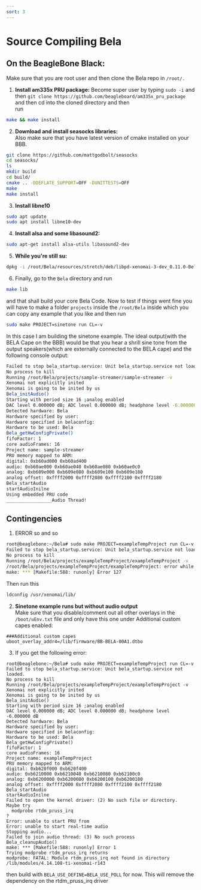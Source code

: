 ```yaml
---
sort: 3
---
```


# Source Compiling Bela

## On the BeagleBone Black:

Make sure that you are root user and then clone the Bela repo in ``/root/.``

1. **Install am335x PRU package:** Become super user by typing ``sudo -i`` and then ``git clone https://github.com/beagleboard/am335x_pru_package`` and then cd into the cloned directory and then <br>
run
```sh
make && make install
```

2. **Download and install seasocks libraries:** <br>
Also make sure that you have latest version of cmake installed on your BBB.
```sh
git clone https://github.com/mattgodbolt/seasocks
cd seasocks/
ls
mkdir build
cd build/
cmake .. -DDEFLATE_SUPPORT=OFF -DUNITTESTS=OFF
make
make install
```
3. **Install libne10**
```sh
sudo apt update
sudo apt install libne10-dev
```

4. **Install alsa and some libasound2:**
```sh
sudo apt-get install alsa-utils libasound2-dev
```

5. **While you're still su:**
```sh
dpkg -i /root/Bela/resources/stretch/deb/libpd-xenomai-3-dev_0.11.0-Bela-1_armhf.deb
```

6. Finally, go to the `Bela` directory and run
```sh
make lib
```
and that shall build your core Bela Code. Now to test if things went fine you will have to make a folder `projects` inside the `/root/Bela` inside which you can copy any example that you like and then run
```sh
sudo make PROJECT=sinetone run CL=-v
```
In this case I am building the sinetone example.
The ideal output(with the BELA Cape on the BBB) would be that you hear a shrill sine tone from the output speakers(which are externally connected to the BELA cape) and the following console output:
```sh
Failed to stop bela_startup.service: Unit bela_startup.service not loaded.
No process to kill
Running /root/Bela/projects/sample-streamer/sample-streamer -v
Xenomai not explicitly inited
Xenomai is going to be inited by us
Bela_initAudio()
Starting with period size 16 ;analog enabled
DAC level 0.000000 dB; ADC level 0.000000 dB; headphone level -6.000000 dB
Detected hardware: Bela
Hardware specified by user:
Hardware specified in belaconfig:
Hardware to be used: Bela
Bela_getHwConfigPrivate()
fifoFactor: 1
core audioFrames: 16
Project name: sample-streamer
PRU memory mapped to ARM:
digital: 0xb60ad000 0xb60ad400
audio: 0xb60ae000 0xb60ae040 0xb60ae080 0xb60ae0c0
analog: 0xb609e000 0xb609e080 0xb609e100 0xb609e180
analog offset: 0xffff2000 0xffff2080 0xffff2100 0xffff2180
Bela_startAudio
startAudioInilne
Using embedded PRU code
_________________Audio Thread!
```

## Contingencies
1. ERROR so and so
```sh
root@beaglebone:~/Bela# sudo make PROJECT=exampleTempProject run CL=-v
Failed to stop bela_startup.service: Unit bela_startup.service not loaded.
No process to kill
Running /root/Bela/projects/exampleTempProject/exampleTempProject -v
/root/Bela/projects/exampleTempProject/exampleTempProject: error while loading shared libraries: libcobalt.so.2: cannot open shared object file: No such file or directory
make: *** [Makefile:588: runonly] Error 127
```
Then run this
```sh
ldconfig /usr/xenomai/lib/
```

2. **Sinetone example runs but without audio output** <br>
Make sure that you disable/comment out all other overlays in the `/boot/uEnv.txt` file and only have this one under Additional custom capes enabled:
```
###Additional custom capes
uboot_overlay_addr4=/lib/firmware/BB-BELA-00A1.dtbo
```
3. If you get the following error:
```#!/bin/sh
root@beaglebone:~/Bela# sudo make PROJECT=exampleTempProject run CL=-v
Failed to stop bela_startup.service: Unit bela_startup.service not loaded.
No process to kill
Running /root/Bela/projects/exampleTempProject/exampleTempProject -v
Xenomai not explicitly inited
Xenomai is going to be inited by us
Bela_initAudio()
Starting with period size 16 ;analog enabled
DAC level 0.000000 dB; ADC level 0.000000 dB; headphone level -6.000000 dB
Detected hardware: Bela
Hardware specified by user:
Hardware specified in belaconfig:
Hardware to be used: Bela
Bela_getHwConfigPrivate()
fifoFactor: 1
core audioFrames: 16
Project name: exampleTempProject
PRU memory mapped to ARM:
digital: 0xb620f000 0xb620f400
audio: 0xb6210000 0xb6210040 0xb6210080 0xb62100c0
analog: 0xb6200000 0xb6200080 0xb6200100 0xb6200180
analog offset: 0xffff2000 0xffff2080 0xffff2100 0xffff2180
Bela_startAudio
startAudioInilne
Failed to open the kernel driver: (2) No such file or directory.
Maybe try
  modprobe rtdm_pruss_irq
?
Error: unable to start PRU from
Error: unable to start real-time audio
Stopping audio...
Failed to join audio thread: (3) No such process
Bela_cleanupAudio()
make: *** [Makefile:588: runonly] Error 1
Trying modprobe rtdm_pruss_irq returns
modprobe: FATAL: Module rtdm_pruss_irq not found in directory /lib/modules/4.14.108-ti-xenomai-r143
```
then build with `BELA_USE_DEFINE=BELA_USE_POLL` for now. This will remove the dependency on the rtdm_pruss_irq  driver

